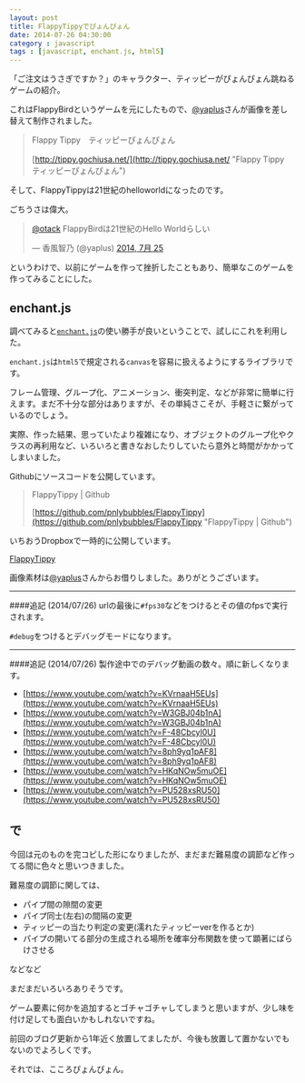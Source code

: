 ```yaml
---
layout: post
title: FlappyTippyでぴょんぴょん
date: 2014-07-26 04:30:00
category : javascript
tags : [javascript, enchant.js, html5]
---
```


「ご注文はうさぎですか？」のキャラクター、ティッピーがぴょんぴょん跳ねるゲームの紹介。

これはFlappyBirdというゲームを元にしたもので、[@yaplus](https://twitter.com/yaplus "@yaplus")さんが画像を差し替えて制作されました。

> Flappy Tippy　ティッピーぴょんぴょん
> 
> [http://tippy.gochiusa.net/](http://tippy.gochiusa.net/ "Flappy Tippy　ティッピーぴょんぴょん")

そして、FlappyTippyは21世紀のhelloworldになったのです。

ごちうさは偉大。

<blockquote class="twitter-tweet" data-conversation="none" lang="ja"><p><a href="https://twitter.com/otack">@otack</a> FlappyBirdは21世紀のHello Worldらしい</p>&mdash; 香風智乃 (@yaplus) <a href="https://twitter.com/yaplus/statuses/492667785747513344">2014, 7月 25</a></blockquote>
<script async src="//platform.twitter.com/widgets.js" charset="utf-8"></script>

というわけで、以前にゲームを作って挫折したこともあり、簡単なこのゲームを作ってみることにした。

## enchant.js

調べてみると[`enchant.js`](http://enchantjs.com/ja/ "enchant.js")の使い勝手が良いということで、試しにこれを利用した。

`enchant.js`は`html5`で規定される`canvas`を容易に扱えるようにするライブラリです。

フレーム管理、グループ化、アニメーション、衝突判定、などが非常に簡単に行えます。まだ不十分な部分はありますが、その単純さこそが、手軽さに繋がっているのでしょう。

実際、作った結果、思っていたより複雑になり、オブジェクトのグループ化やクラスの再利用など、いろいろと書きなおしたりしていたら意外と時間がかかってしまいました。

Githubにソースコードを公開しています。

> FlappyTippy | Github
> 
> [https://github.com/pnlybubbles/FlappyTippy](https://github.com/pnlybubbles/FlappyTippy "FlappyTippy | Github")

いちおうDropboxで一時的に公開しています。

[FlappyTippy](https://dl.dropboxusercontent.com/u/41790512/FlappyTippy/index.html "FlappyTippy")

画像素材は[@yaplus](https://twitter.com/yaplus "@yaplus")さんからお借りしました。ありがとうございます。

---
####追記 (2014/07/26)
urlの最後に`#fps30`などをつけるとその値のfpsで実行されます。

`#debug`をつけるとデバッグモードになります。

---
####追記 (2014/07/26)
製作途中でのデバッグ動画の数々。順に新しくなります。

* [https://www.youtube.com/watch?v=KVrnaaH5EUs](https://www.youtube.com/watch?v=KVrnaaH5EUs)
* [https://www.youtube.com/watch?v=W3GBJ04b1nA](https://www.youtube.com/watch?v=W3GBJ04b1nA)
* [https://www.youtube.com/watch?v=F-48Cbcyl0U](https://www.youtube.com/watch?v=F-48Cbcyl0U)
* [https://www.youtube.com/watch?v=8ph9yq1pAF8](https://www.youtube.com/watch?v=8ph9yq1pAF8)
* [https://www.youtube.com/watch?v=HKqNOw5muOE](https://www.youtube.com/watch?v=HKqNOw5muOE)
* [https://www.youtube.com/watch?v=PU528xsRU50](https://www.youtube.com/watch?v=PU528xsRU50)

## で

今回は元のものを完コピした形になりましたが、まだまだ難易度の調節など作ってる間に色々と思いつきました。

難易度の調節に関しては、

* パイプ間の隙間の変更
* パイプ同士(左右)の間隔の変更
* ティッピーの当たり判定の変更(濡れたティッピーverを作るとか)
* パイプの開いてる部分の生成される場所を確率分布関数を使って顕著にばらけさせる

などなど

まだまだいろいろありそうです。

ゲーム要素に何かを追加するとゴチャゴチャしてしまうと思いますが、少し味を付け足しても面白いかもしれないですね。

前回のブログ更新から1年近く放置してましたが、今後も放置して置かないでもないのでよろしくです。

それでは、こころぴょんぴょん。

